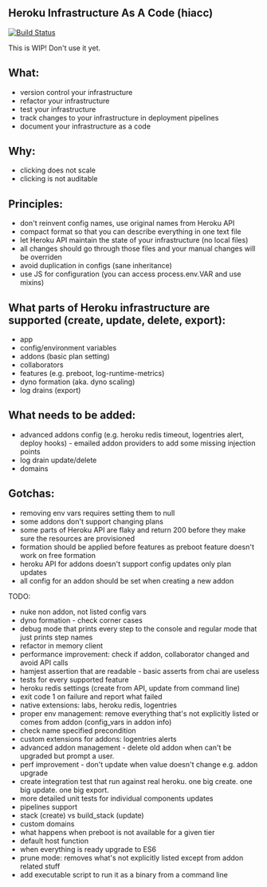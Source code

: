Heroku Infrastructure As A Code (hiacc)
-------

[![Build Status](https://travis.schibsted.io/snt/hiaac.svg?token=rZVkndZyUmroq3r7Jeyx&branch=master)](https://travis.schibsted.io/snt/hiaac)

This is WIP! Don't use it yet.

What:
------
- version control your infrastructure 
- refactor your infrastructure
- test your infrastructure 
- track changes to your infrastructure in deployment pipelines
- document your infrastructure as a code

Why:
------
- clicking does not scale
- clicking is not auditable

Principles:
------
- don't reinvent config names, use original names from Heroku API
- compact format so that you can describe everything in one text file
- let Heroku API maintain the state of your infrastructure (no local files)
- all changes should go through those files and your manual changes will be overriden 
- avoid duplication in configs (sane inheritance)
- use JS for configuration (you can access process.env.VAR and use mixins)

What parts of Heroku infrastructure are supported (create, update, delete, export):
------
- app
- config/environment variables
- addons (basic plan setting)
- collaborators
- features (e.g. preboot, log-runtime-metrics)
- dyno formation (aka. dyno scaling)
- log drains (export)

What needs to be added:
------
- advanced addons config (e.g. heroku redis timeout, logentries alert, deploy hooks) - emailed addon providers to add some missing injection points
- log drain update/delete
- domains


Gotchas:
------
- removing env vars requires setting them to null
- some addons don't support changing plans
- some parts of Heroku API are flaky and return 200 before they make sure the resources are provisioned 
- formation should be applied before features as preboot feature doesn't work on free formation
- heroku API for addons doesn't support config updates only plan updates
- all config for an addon should be set when creating a new addon

TODO: 
- nuke non addon, not listed config vars
- dyno formation - check corner cases
- debug mode that prints every step to the console and regular mode that just prints step names
- refactor in memory client
- performance improvement: check if addon, collaborator changed and avoid API calls
- hamjest assertion that are readable - basic asserts from chai are useless
- tests for every supported feature
- heroku redis settings (create from API, update from command line)
- exit code 1 on failure and report what failed
- native extensions: labs, heroku redis, logentries
- proper env management: remove everything that's not explicitly listed or comes from addon (config_vars in addon info)
- check name specified precondition
- custom extensions for addons: logentries alerts
- advanced addon management - delete old addon when can't be upgraded but prompt a user. 
- perf improvement - don't update when value doesn't change e.g. addon upgrade
- create integration test that run against real heroku. one big create. one big update. one big export.
- more detailed unit tests for individual components updates
- pipelines support
- stack (create) vs build_stack (update)
- custom domains
- what happens when preboot is not available for a given tier
- default host function
- when everything is ready upgrade to ES6
- prune mode: removes what's not explicitly listed except from addon related stuff
- add executable script to run it as a binary from a command line
